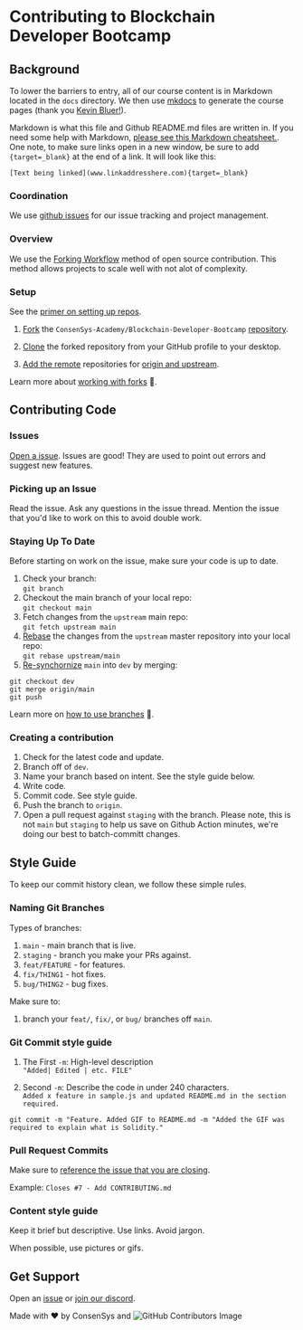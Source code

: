 # Contributing to Blockchain Developer Bootcamp

## Background

To lower the barriers to entry, all of our course content is in Markdown located in the `docs` directory. We then use [mkdocs](https://www.mkdocs.org/) to generate the course pages (thank you [Kevin Bluer!](https://github.com/kevinbluer)).

Markdown is what this file and Github README.md files are written in. If you need some help with Markdown, [please see this Markdown cheatsheet.](https://www.markdownguide.org/cheat-sheet/). One note, to make sure links open in a new window, be sure to add `{target=_blank}` at the end of a link. It will look like this:

```
[Text being linked](www.linkaddresshere.com){target=_blank}
```

### Coordination

We use [github issues](https://github.com/ConsenSys-Academy/Blockchain-Developer-Bootcamp/issues) for our issue tracking and project management.

### Overview

We use the [Forking Workflow](https://www.atlassian.com/git/tutorials/comparing-workflows/forking-workflow) method of open source contribution. This method allows projects to scale well with not alot of complexity.

### Setup

See the [primer on setting up repos](https://docs.github.com/en/get-started/quickstart/fork-a-repo).

1. [Fork](https://docs.github.com/en/github/getting-started-with-github/quickstart/fork-a-repo) the `ConsenSys-Academy/Blockchain-Developer-Bootcamp` [repository](https://github.com/ConsenSys-Academy/Blockchain-Developer-Bootcamp).

2. [Clone](https://docs.github.com/en/github/creating-cloning-and-archiving-repositories/cloning-a-repository-from-github/cloning-a-repository) the forked repository from your GitHub profile to your desktop.

3. [Add the remote](https://docs.github.com/en/github/collaborating-with-pull-requests/working-with-forks/configuring-a-remote-for-a-fork) repositories for [origin and upstream](https://stackoverflow.com/questions/9257533/what-is-the-difference-between-origin-and-upstream-on-github).  

Learn more about [working with forks](https://docs.github.com/en/github/collaborating-with-pull-requests/working-with-forks) 🍴.

## Contributing Code

### Issues

[Open a issue](https://github.com/ConsenSys-Academy/Blockchain-Developer-Bootcamp/issues).  Issues are good! They are used to point out errors and suggest new features.

### Picking up an Issue

Read the issue. Ask any questions in the issue thread. Mention the issue that you'd like to work on this to avoid double work.

### Staying Up To Date

Before starting on work on the issue, make sure your code is up to date.

1. Check your branch:  
 `git branch`
2. Checkout the main branch of your local repo:  
`git checkout main`
3. Fetch changes from the `upstream` main repo:  
`git fetch upstream main`
4. [Rebase](https://www.atlassian.com/git/tutorials/rewriting-history/git-rebase#:~:text=Rebasing%20is%20the%20process%20of,of%20a%20feature%20branching%20workflow.) the changes from the `upstream` master repository into your local repo:  
`git rebase upstream/main`
5. [Re-synchornize](https://www.togaware.com/linux/survivor/Git_Merge_Master_into.html) `main` into `dev` by merging:  

```
git checkout dev
git merge origin/main  
git push
```

Learn more on [how to use branches](https://www.atlassian.com/git/tutorials/using-branches) 🌳.

### Creating a contribution

1. Check for the latest code and update.
2. Branch off of `dev`.
3. Name your branch based on intent. See the style guide below.
4. Write code.
5. Commit code. See style guide.
6. Push the branch to `origin`.
7. Open a pull request against `staging` with the branch. Please note, this is not `main` but `staging` to help us save on Github Action minutes, we're doing our best to batch-committ changes.

## Style Guide

To keep our commit history clean, we follow these simple rules.

### Naming Git Branches

Types of branches:

1. `main` - main branch that is live.
2. `staging` - branch you make your PRs against.
2. `feat/FEATURE` - for features.
3. `fix/THING1` - hot fixes.
4. `bug/THING2` - bug fixes.

Make sure to:

1. branch your `feat/`, `fix/`, or `bug/` branches off `main`.

### Git Commit style guide

1. The First `-m`: High-level description  
`"Added| Edited | etc. FILE"`

2. Second `-m`: Describe the code in under 240 characters.  
`Added x feature in sample.js and updated README.md in the section required.`

```
git commit -m "Feature. Added GIF to README.md -m "Added the GIF was required to explain what is Solidity."
```

### Pull Request Commits

Make sure to [reference the issue that you are closing](https://docs.github.com/en/issues/tracking-your-work-with-issues/creating-issues/linking-a-pull-request-to-an-issue).

Example: `Closes #7 - Add CONTRIBUTING.md`

### Content style guide

Keep it brief but descriptive. Use links. Avoid jargon. 

When possible, use pictures or gifs.

## Get Support

Open an [issue](https://github.com/ConsenSys-Academy/Blockchain-Developer-Bootcamp/issues) or [join our discord](https://bit.ly/ConsenSysDiscord).

Made with ❤️ by ConsenSys and 
![GitHub Contributors Image](https://contrib.rocks/image?repo=ConsenSys-Academy/Blockchain-Developer-Bootcamp)